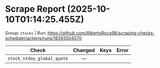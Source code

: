 # Scrape Report (2025-10-10T01:14:25.455Z)

Group: `stocks`  |  Run: https://github.com/AlbertoRoca96/scraping-checks-scheduler/actions/runs/18393504570

| Check | Changed | Keys | Error |
|---|:---:|:--|:--|
| `stock_ntdoy_global_quote` | — |  |  |
